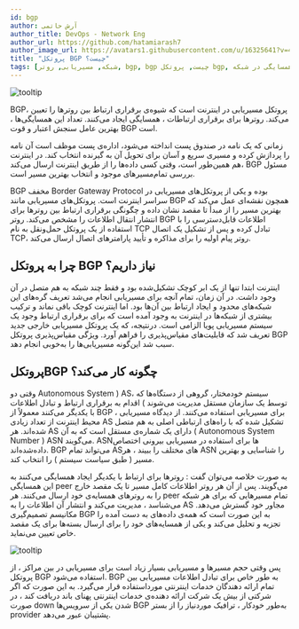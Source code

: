 ```yaml
---
id: bgp
author: آرش حاتمی
author_title: DevOps - Network Eng
author_url: https://github.com/hatamiarash7
author_image_url: https://avatars1.githubusercontent.com/u/16325641?v=4
title: "پروتکل BGP چیست؟"
tags: [شبکه, مسیریابی, روتر, bgp, bgp چیست, پروتکل bgp, همسایگی در شبکه]
---
```


![tooltip](/img/blog/60.webp)

BGP، پروتکل مسیریابی در اینترنت است که شیوه‌ی برقراری ارتباط بین روترها را تعیین می‌کند. روترها برای برقراری ارتباطات ، همسایگی ایجاد می‌کنند. تعداد این همسایگی‌ها ، بهترین عامل سنجش اعتبار و قوت BGP است.

<!--truncate-->

زمانی که یک نامه در صندوق پست انداخته می‌شود، اداره‌ی پست موظف است آن نامه را پردازش کرده و مسیری سریع و آسان برای تحویل آن به گیرنده انتخاب کند. در اینترنت هم همین‌طور است، وقتی کسی داده‌ها را از طریق اینترنت ارسال می‌کند، BGP مسئول بررسی تمام‌مسیرهای موجود و انتخاب بهترین مسیر است.

BGP مخفف Border Gateway Protocol بوده و یکی از پروتکل‌های مسیریابی در سراسر اینترنت است. پروتکل‌های مسیریابی مانند BGP همچون نقشه‌ای عمل می‌کند که بهترین مسیر را از مبدأ تا مقصد نشان داده و چگونگی برقراری ارتباط بین روترها برای انتشار انتقال اطلاعات را مشخص می‌کند. روتر BGP اطلاعات قابل‌دسترسی را با استفاده از یک پروتکل حمل‌ونقل به نام TCP تبادل کرده و پس از تشکیل یک اتصال TCP، روتر پیام اولیه را برای مذاکره و تأیید پارامترهای اتصال ارسال می‌کند.

## چرا به پروتکل BGP نیاز داریم؟

اینترنت ابتدا تنها از یک ابر کوچک تشکیل‌شده بود و فقط چند شبکه‌ به هم متصل در آن وجود داشت. در آن زمان، تمام آنچه برای مسیریابی انجام می‌شد تعریف گره‌های این شبکه‌های محدود و ایجاد ارتباط بین آن‌ها بود. اما اینترنت کوچک باقی نماند و ترکیب بیشتری از شبکه‌ها در اینترنت به وجود آمده است که برای برقراری ارتباط وجود یک سیستم مسیریابی پویا الزامی است. درنتیجه، که یک پروتکل مسیریابی خارجی جدید تعریف شد که قابلیت‌های مقیاس‌پذیری را فراهم آورد. ویژگی مقیاس‌پذیری پروتکل BGP سبب شد این‌گونه مسیریابی‌ها را به‌خوبی انجام دهد.

## پروتکلBGP چگونه کار می‌کند؟

وقتی دو Autonomous System ) AS، سیستم خودمختار، گروهی از دستگاه‌ها که توسط یک سازمان مستقل مدیریت می‌شوند ) اقدام به برقراری ارتباط و تبادل اطلاعات با یکدیگر می‌کنند معمولاً از BGP برای مسیریابی استفاده می‌کنند. از دیدگاه مسیریابی ، محیط اینترنت از تعداد زیادی AS تشکیل ‌شده که با راه‌های ارتباطی اصلی به هم متصل شده‌اند. هر AS دارای یک شماره‌ی مستقل است که به آن ( Autonomous System Number ) ASN می‌گویند. ASNها برای استفاده در مسیریابی بیرونی اختصاص داده‌شده‌اند. BGP می‌تواند تمام ASهای مختلف را ببیند ، هر ASN را شناسایی و بهترین مسیر ( طبق سیاست‌ سیستم ) را انتخاب کند.

به‌ صورت خلاصه می‌توان گفت : روترها برای ارتباط با یکدیگر ایجاد همسایگی می‌کنند به این همسایگی peer می‌گویند. پس ‌از آن هر روتر اطلاعات کامل مسیر تا یک مقصد خارج را به روترهای همسایه‌ی خود ارسال می‌کنند. هر peer تمام‌ مسیرهایی که برای هر شبکه می‌شناسد ، مدیریت می‌کند و انتشار آن اطلاعات را به AS مجاور خود گسترش می‌دهد. مکانیسم تصمیم‌گیری BGP به این صورت است که همه‌ی داده‌های به‌ دست ‌آمده را تجزیه‌ و تحلیل می‌کند و یکی از همسایه‌های خود را برای ارسال بسته‌ها برای یک مقصد خاص تعیین می‌نماید.

![tooltip](/img/blog/59.webp)

پس وقتی حجم مسیرها و مسیریابی بسیار زیاد است برای مسیریابی در بین مراکز ، از پروتکل BGP استفاده می‌شود. BGP به‌ طور خاص برای تبادل اطلاعات مسیریابی بین تمام ارائه‌ دهندگان خدمات اینترنتی مورداستفاده قرار می‌گیرد. به این صورت که اگر شرکتی از بیش یک شرکت ارائه‌ دهنده‌ی خدمات اینترنتی پهنای باند دریافت کند ، در صورت down شدن یکی از سرویس‌ها BGP به‌طور خودکار ، ترافیک موردنیاز را از بستر provider پشتیبان عبور می‌دهد.
